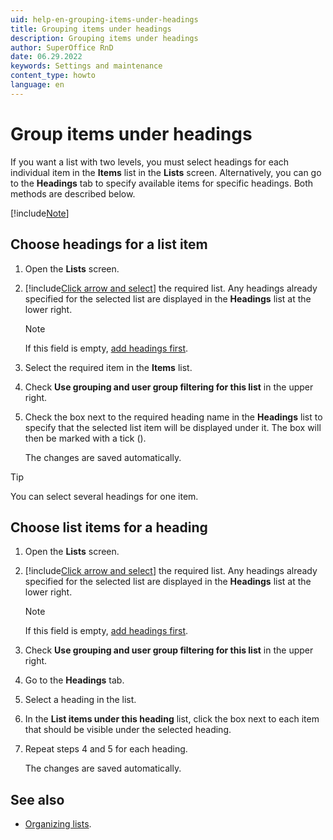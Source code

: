 ```yaml
---
uid: help-en-grouping-items-under-headings
title: Grouping items under headings
description: Grouping items under headings
author: SuperOffice RnD
date: 06.29.2022
keywords: Settings and maintenance
content_type: howto
language: en
---
```


# Group items under headings

If you want a list with two levels, you must select headings for each individual item in the **Items** list in the **Lists** screen. Alternatively, you can go to the **Headings** tab to specify available items for specific headings. Both methods are described below.

[!include[Note](../includes/note-minimum-list-items.md)]

## Choose headings for a list item

1. Open the **Lists** screen.

2. [!include[Click arrow and select](../includes/expand-list.md)] the required list. Any headings already specified for the selected list are displayed in the **Headings** list at the lower right.

    > [!NOTE]
    > If this field is empty, [add headings first][1].

3. Select the required item in the **Items** list.

4. Check **Use grouping and user group filtering for this list** in the upper right.

5. Check the box next to the required heading name in the **Headings** list to specify that the selected list item will be displayed under it. The box will then be marked with a tick (<i class="ph ph-check" aria-hidden="true"></i>).

    The changes are saved automatically.

> [!TIP]
> You can select several headings for one item.

## Choose list items for a heading

1. Open the **Lists** screen.

2. [!include[Click arrow and select](../includes/expand-list.md)] the required list. Any headings already specified for the selected list are displayed in the **Headings** list at the lower right.

    > [!NOTE]
    > If this field is empty, [add headings first][1].

3. Check **Use grouping and user group filtering for this list** in the upper right.

4. Go to the **Headings** tab.

5. Select a heading in the list.

6. In the **List items under this heading** list, click the box next to each item that should be visible under the selected heading.

7. Repeat steps 4 and 5 for each heading.

    The changes are saved automatically.

## See also

* [Organizing lists][2].

<!-- Referenced links -->
[1]: adding-headings.md
[2]: index.md

